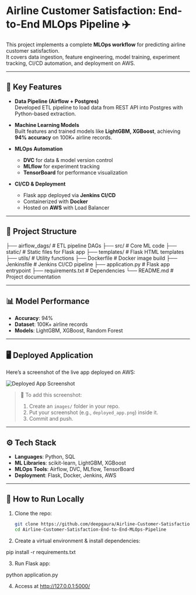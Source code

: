 # Airline Customer Satisfaction: End-to-End MLOps Pipeline ✈️

This project implements a complete **MLOps workflow** for predicting airline customer satisfaction.  
It covers data ingestion, feature engineering, model training, experiment tracking, CI/CD automation, and deployment on AWS.  

---

## 🚀 Key Features
- **Data Pipeline (Airflow + Postgres)**  
  Developed ETL pipeline to load data from REST API into Postgres with Python-based extraction.  

- **Machine Learning Models**  
  Built features and trained models like **LightGBM, XGBoost**, achieving **94% accuracy** on 100K+ airline records.  

- **MLOps Automation**  
  - **DVC** for data & model version control  
  - **MLflow** for experiment tracking  
  - **TensorBoard** for performance visualization  

- **CI/CD & Deployment**  
  - Flask app deployed via **Jenkins CI/CD**  
  - Containerized with **Docker**  
  - Hosted on **AWS** with Load Balancer  

---

## 📂 Project Structure
├── airflow_dags/ # ETL pipeline DAGs
├── src/ # Core ML code
├── static/ # Static files for Flask app
├── templates/ # Flask HTML templates
├── utils/ # Utility functions
├── Dockerfile # Docker image build
├── Jenkinsfile # Jenkins CI/CD pipeline
├── application.py # Flask app entrypoint
├── requirements.txt # Dependencies
└── README.md # Project documentation


---

## 📊 Model Performance
- **Accuracy**: 94%  
- **Dataset**: 100K+ airline records  
- **Models**: LightGBM, XGBoost, Random Forest  

---

## 🖥️ Deployed Application
Here’s a screenshot of the live app deployed on AWS:

![Deployed App Screenshot](./images/deployed_app.png)

> 📌 To add this screenshot:  
> 1. Create an `images/` folder in your repo.  
> 2. Put your screenshot (e.g., `deployed_app.png`) inside it.  
> 3. Commit and push.  

---

## ⚙️ Tech Stack
- **Languages**: Python, SQL  
- **ML Libraries**: scikit-learn, LightGBM, XGBoost  
- **MLOps Tools**: Airflow, DVC, MLflow, TensorBoard  
- **Deployment**: Flask, Docker, Jenkins, AWS  

---

## 📌 How to Run Locally
1. Clone the repo:
   ```bash
   git clone https://github.com/deepgaura/Airline-Customer-Satisfaction-End-to-End-MLOps-Pipeline.git
   cd Airline-Customer-Satisfaction-End-to-End-MLOps-Pipeline
2. Create a virtual environment & install dependencies:

pip install -r requirements.txt


3. Run Flask app:

python application.py


4. Access at http://127.0.0.1:5000/
